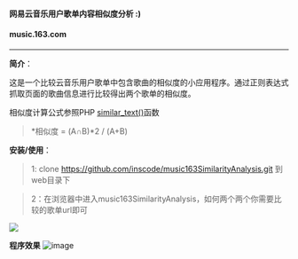 #### 网易云音乐用户歌单内容相似度分析 :)

#### music.163.com

---
**简介**：

这是一个比较云音乐用户歌单中包含歌曲的相似度的小应用程序。通过正则表达式抓取页面的歌曲信息进行比较得出两个歌单的相似度。

相似度计算公式参照PHP [similar_text()](http://php.net/manual/zh/function.similar-text.php)函数

>  *相似度 = (A∩B)*2 / (A+B)



**安装/使用**：

>1: clone https://github.com/inscode/music163SimilarityAnalysis.git 到web目录下

>2：在浏览器中进入music163SimilarityAnalysis，如何两个两个你需要比较的歌单url即可

![](https://static.oschina.net/uploads/img/201611/28190241_fRgv.png)


**程序效果**
![image](https://static.oschina.net/uploads/img/201611/28184148_rdMY.png)
